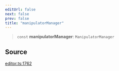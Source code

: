 ```yaml
---
editUrl: false
next: false
prev: false
title: "manipulatorManager"
---
```


> `const` **manipulatorManager**: `ManipulatorManager`

## Source

[editor.ts:1762](https://github.com/dgmjs/dgmjs/blob/main/packages/core/src/editor.ts#L1762)
